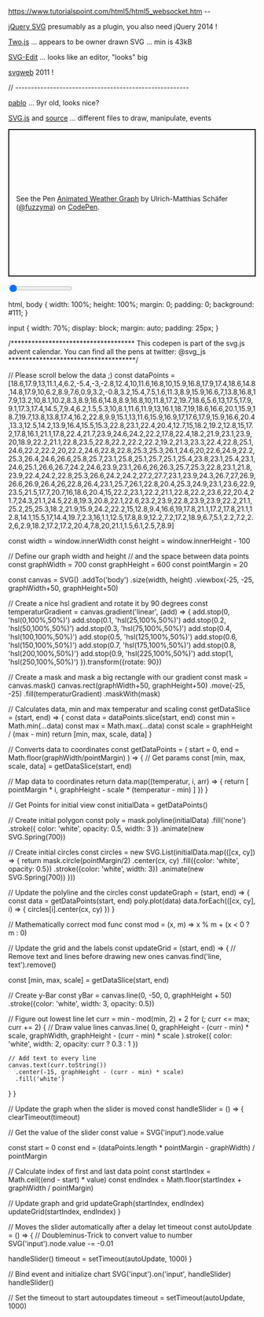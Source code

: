 https://www.tutorialspoint.com/html5/html5_websocket.htm  --


[jQuery SVG](http://keith-wood.name/svg.html)  presumably as a plugin, you also need jQuery  2014 !

[Two.js](https://two.js.org/) ... appears to be owner drawn SVG ... min is 43kB  



[SVG-Edit](https://github.com/SVG-Edit/svgedit) ... looks like an editor, "looks" big

[svgweb](https://code.google.com/archive/p/svgweb/) 2011 !

// -------------------------------------------------------

[pablo](https://github.com/premasagar/pablo) ... 9yr old, looks nice?

[SVG.js](https://svgjs.dev/docs/3.0/) and [source](https://github.com/svgdotjs) ... different files to draw, manipulate, events  




<p class="codepen" data-height="300" data-default-tab="html,result" data-slug-hash="bOWdrp" data-user="fuzzyma" style="height: 300px; box-sizing: border-box; display: flex; align-items: center; justify-content: center; border: 2px solid; margin: 1em 0; padding: 1em;">
  <span>See the Pen <a href="https://codepen.io/fuzzyma/pen/bOWdrp">
  Animated Weather Graph</a> by Ulrich-Matthias Schäfer (<a href="https://codepen.io/fuzzyma">@fuzzyma</a>)
  on <a href="https://codepen.io">CodePen</a>.</span>
</p>
<script async src="https://cpwebassets.codepen.io/assets/embed/ei.js"></script>


<input type="range" min="0" max="1" step="0.01" value="0">

html, body {
  width: 100%;
  height: 100%;
  margin: 0;
  padding: 0;
  background: #111;
}

input {
  width: 70%;
  display: block;
  margin: auto;
  padding: 25px;
}



/************************************
  This codepen is part of the svg.js
  advent calendar. You can find all
  the pens at twitter: @svg_js
*************************************/

// Please scroll below the data ;)
const dataPoints = [18.6,17.9,13,11.1,4,6.2,-5.4,-3,-2.8,12.4,10,11.6,16.8,10,15.9,16.8,17.9,17.4,18.6,14.8,14.8,17.9,10,6.2,8.9,7.6,0.9,3.2,-0.8,3.2,15.4,7.5,1.6,11.3,8.9,15.9,16.6,7,13.8,16.8,17.9,13.2,10,8.1,10.2,8.3,8.9,16.6,14.8,8.9,16.8,10,11.8,17.2,19.7,18.6,5.6,13,17.5,17.9,9.1,17.3,17.4,14.5,7,9.4,6.2,1.5,5.3,10,8.1,11.6,11.9,13,16.1,18.7,19,18.6,16.6,20.1,15.9,18.7,19.7,13.8,13.8,17.4,16.2,22.8,9.9,15.1,13,11.6,15.9,16.9,17,17.6,17.9,15.9,16.6,20.4,13.3,12.5,14.2,13.9,16.4,15.5,15.3,22.8,23.1,22.4,20.4,12.7,15,18.2,19.2,12.8,15,17.2,17.8,16.1,21.1,17.8,22.4,21.7,23.9,24.6,24.2,22.2,17.8,22.4,18.2,21.9,23.1,23.9,20,18.9,22.2,21.1,22.8,23.5,22.8,22.2,22.2,22.2,19.2,21.3,23.3,22.4,22.8,25.1,24.6,22.2,22.2,20,22.2,24.6,22.8,22.8,25.3,25.3,26.1,24.6,20,22.6,24.9,22.2,25.3,26.4,24.6,26.6,25.8,25.7,23.1,25.8,25.1,25.7,25.1,25.4,23.8,23.1,25.4,23.1,24.6,25.1,26.6,26.7,24.2,24.6,23.9,23.1,26.6,26,26.3,25.7,25.3,22.8,23.1,21.8,23.9,22.4,24.2,22.8,25.3,26.6,24.2,24.2,27.2,27.7,23.1,23.9,24.3,26.7,27,26.9,26.6,26.9,26.4,26,22.8,26.4,23.1,25.7,26.1,22.8,20.4,25.3,24.9,23.1,23.6,22.9,23.5,21.5,17.7,20.7,16,18.6,20.4,15,22.2,23.1,22.2,21.1,22.8,22.2,23.6,22,20.4,21.7,24.3,21.1,24.5,22.8,19.3,20.8,22.1,22.6,23.2,23.9,22.8,23.9,23.9,22.2,21.1,25.2,25,25.3,18.2,21.9,15.9,24.2,22.2,15,12.8,9.4,16.6,19,17.8,21.1,17.2,17.8,21.1,12.8,14.1,15.5,17,14.4,19.7,2.3,16,1.1,12.5,17.8,8.9,12.2,7.2,17.2,18.9,6.7,5.1,2.2,7.2,2.2,6,2.9,18.2,17.2,17.2,20.4,7.8,20,21.1,1.5,6.1,2.5,7,8.9]


const width = window.innerWidth
const height = window.innerHeight - 100

// Define our graph width and height
// and the space between data points
const graphWidth = 700
const graphHeight = 600
const pointMargin = 20

const canvas = SVG()
  .addTo('body')
  .size(width, height)
  .viewbox(-25, -25, graphWidth+50, graphHeight+50)

// Create a nice hsl gradient and rotate it by 90 degrees
const temperaturGradient = canvas.gradient('linear', (add) => {
  add.stop(0, 'hsl(0,100%,50%)')
  add.stop(0.1, 'hsl(25,100%,50%)')
  add.stop(0.2, 'hsl(50,100%,50%)')
  add.stop(0.3, 'hsl(75,100%,50%)')
  add.stop(0.4, 'hsl(100,100%,50%)')
  add.stop(0.5, 'hsl(125,100%,50%)')
  add.stop(0.6, 'hsl(150,100%,50%)')
  add.stop(0.7, 'hsl(175,100%,50%)')
  add.stop(0.8, 'hsl(200,100%,50%)')
  add.stop(0.9, 'hsl(225,100%,50%)')
  add.stop(1, 'hsl(250,100%,50%)')
}).transform({rotate: 90})

// Create a mask and mask a big rectangle with our gradient
const mask = canvas.mask()
canvas.rect(graphWidth+50, graphHeight+50)
  .move(-25, -25)
  .fill(temperaturGradient)
  .maskWith(mask)

// Calculates data, min and max temperatur and scaling
const getDataSlice = (start, end) => {
  const data = dataPoints.slice(start, end)
  const min = Math.min(...data)
  const max = Math.max(...data)
  const scale = graphHeight / (max - min)
  return [min, max, scale, data]
}

// Converts data to coordinates
const getDataPoints = (
  start = 0,
  end = Math.floor(graphWidth/pointMargin)
) => {
  // Get params
  const [min, max, scale, data] = getDataSlice(start, end)

  // Map data to coordinates
  return data.map((temperatur, i, arr) => {
    return [
      pointMargin * i,
      graphHeight - scale * (temperatur - min)
    ]
  })
}

// Get Points for initial view
const initialData = getDataPoints()

// Create initial polygon
const poly = mask.polyline(initialData)
  .fill('none')
  .stroke({
    color: 'white',
    opacity: 0.5, width: 3
  })
  .animate(new SVG.Spring(700))

// Create initial circles
const circles = new SVG.List(initialData.map(([cx, cy]) => {
  return mask.circle(pointMargin/2)
    .center(cx, cy)
    .fill({color: 'white', opacity: 0.5})
    .stroke({color: 'white', width: 3})
    .animate(new SVG.Spring(700))
}))

// Update the polyline and the circles
const updateGraph = (start, end) => {
  const data = getDataPoints(start, end)
  poly.plot(data)
  data.forEach(([cx, cy], i) => {
    circles[i].center(cx, cy)
  })
}

// Mathematically correct mod func
const mod = (x, m) => x % m + (x < 0 ? m : 0)

// Update the grid and the labels
const updateGrid = (start, end) => {
  // Remove text and lines before drawing new ones
  canvas.find('line, text').remove()

  const [min, max, scale] = getDataSlice(start, end)

  // Create y-Bar
  const yBar = canvas.line(0, -50, 0, graphHeight + 50)
    .stroke({color: 'white', width: 3, opacity: 0.5})

  // Figure out lowest line
  let curr = min - mod(min, 2) + 2
  for (; curr <= max; curr += 2) {
    // Draw value lines
    canvas.line(
      0, graphHeight - (curr - min) * scale,
      graphWidth, graphHeight - (curr - min) * scale
    ).stroke({
      color: 'white',
      width: 2,
      opacity: curr ? 0.3 : 1
    })

    // Add text to every line
    canvas.text(curr.toString())
      .center(-15, graphHeight - (curr - min) * scale)
      .fill('white')
  }
}

// Update the graph when the slider is moved
const handleSlider = () => {
  clearTimeout(timeout)

  // Get the value of the slider
  const value = SVG('input').node.value

  const start = 0
  const end = (dataPoints.length * pointMargin - graphWidth) / pointMargin

  // Calculate index of first and last data point
  const startIndex = Math.ceil((end - start) * value)
  const endIndex = Math.floor(startIndex + graphWidth / pointMargin)

  // Update graph and grid
  updateGraph(startIndex, endIndex)
  updateGrid(startIndex, endIndex)
}

// Moves the slider automatically after a delay
let timeout
const autoUpdate = () => {
  // Doubleminus-Trick to convert value to number
  SVG('input').node.value -= -0.01

  handleSlider()
  timeout = setTimeout(autoUpdate, 1000)
}

// Bind event and initialize chart
SVG('input').on('input', handleSlider)
handleSlider()

// Set the timeout to start autoupdates
timeout = setTimeout(autoUpdate, 1000)
